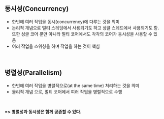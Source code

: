## 동시성(Concurrency)

- 한번에 여러 작업을 동시(concurrency)에 다루는 것을 의미
- 논리적 개념으로 멀티 스레딩에서 사용되기도 하고 싱글 스레드에서 사용되기도 함. 또한 싱글 코어 뿐만 아니라 멀티 코어에서도 각각의 코어가 동시성을 사용할 수 있음
- 여러 작업을 스위칭을 하며 작업을 하는 것이 핵심

<br>

## 병렬성(Parallelism)

- 한번에 여러 작업을 병렬적으로(at the same time) 처리하는 것을 의미
- 물리적 개념 으로, 멀티 코어에서 여러 작업을 병렬적으로 수행

<br>

**=> 병렬성과 동시성은 함께 공존할 수 있다.**
